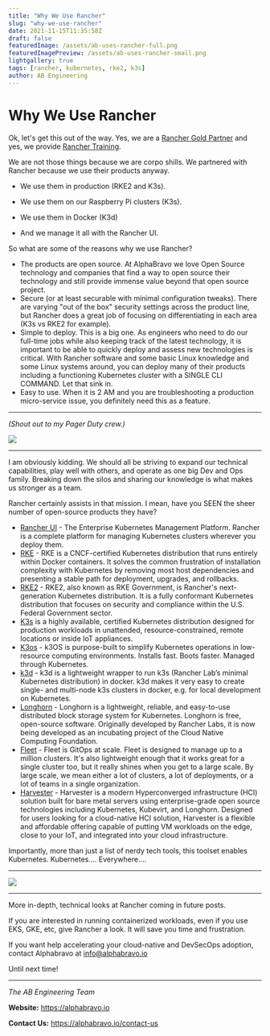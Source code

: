```yaml
---
title: "Why We Use Rancher"
slug: "why-we-use-rancher"
date: 2021-11-15T11:35:58Z
draft: false
featuredImage: /assets/ab-uses-rancher-full.png
featuredImagePreview: /assets/ab-uses-rancher-small.png
lightgallery: true
tags: [rancher, kubernetes, rke2, k3s]
author: AB Engineering
---
```

# Why We Use Rancher

Ok, let's get this out of the way. Yes, we are a [Rancher Gold Partner](https://alphabravo.io/press/alphabravo-suse-rancher-gold-partner) and yes, we provide [Rancher Training](https://alphabravo.io/training).

We are not those things because we are corpo shills. We partnered with Rancher because we use their products anyway.

- We use them in production (RKE2 and K3s).

- We use them on our Raspberry Pi clusters (K3s).

- We use them in Docker (K3d)

- And we manage it all with the Rancher UI.

So what are some of the reasons why we use Rancher?

- The products are open source. At AlphaBravo we love Open Source technology and companies that find a way to open source their technology and still provide immense value beyond that open source project.
-  Secure (or at least securable with minimal configuration tweaks). There are varying "out of the box" security settings across the product line, but Rancher does a great job of focusing on differentiating in each area (K3s vs RKE2 for example).
- Simple to deploy. This is a big one. As engineers who need to do our full-time jobs while also keeping track of the latest technology, it is important to be able to quickly deploy and assess new technologies is critical. With Rancher software and some basic Linux knowledge and some Linux systems around, you can deploy many of their products including a functioning Kubernetes cluster with a SINGLE CLI COMMAND. Let that sink in. 
- Easy to use. When it is 2 AM and you are troubleshooting a production micro-service issue, you definitely need this as a feature.

---

*(Shout out to my Pager Duty crew.)*

![](/assets/20211111_234943_worked-fine-in-dev.jpg)

---

I am obviously kidding. We should all be striving to expand our technical capabilities, play well with others, and operate as one big Dev and Ops family. Breaking down the silos and sharing our knowledge is what makes us stronger as a team.

Rancher certainly assists in that mission. I mean, have you SEEN the sheer number of open-source products they have?

- [Rancher UI](https://rancher.com/products/rancher) - The Enterprise Kubernetes Management Platform. Rancher is a complete platform for managing Kubernetes clusters wherever you deploy them.
- [RKE](https://rancher.com/products/rke) - RKE is a CNCF-certified Kubernetes distribution that runs entirely within Docker containers. It solves the common frustration of installation complexity with Kubernetes by removing most host dependencies and presenting a stable path for deployment, upgrades, and rollbacks.
- [RKE2](https://docs.rke2.io/) - RKE2, also known as RKE Government, is Rancher's next-generation Kubernetes distribution. It is a fully conformant Kubernetes distribution that focuses on security and compliance within the U.S. Federal Government sector.
- [K3s](https://k3s.io/) is a highly available, certified Kubernetes distribution designed for production workloads in unattended, resource-constrained, remote locations or inside IoT appliances.
- [K3os](https://k3os.io/) - k3OS is purpose-built to simplify Kubernetes operations in low-resource computing environments. Installs fast. Boots faster. Managed through Kubernetes.
- [k3d](https://k3d.io) -  k3d is a lightweight wrapper to run k3s (Rancher Lab’s minimal Kubernetes distribution) in docker. k3d makes it very easy to create single- and multi-node k3s clusters in docker, e.g. for local development on Kubernetes.
- [Longhorn](https://longhorn.io) - Longhorn is a lightweight, reliable, and easy-to-use distributed block storage system for Kubernetes. Longhorn is free, open-source software. Originally developed by Rancher Labs, it is now being developed as an incubating project of the Cloud Native Computing Foundation.
- [Fleet](https://fleet.rancher.io/) - Fleet is GitOps at scale. Fleet is designed to manage up to a million clusters. It's also lightweight enough that it works great for a single cluster too, but it really shines when you get to a large scale. By large scale, we mean either a lot of clusters, a lot of deployments, or a lot of teams in a single organization.
- [Harvester](https://harvesterhci.io/) - Harvester is a modern Hyperconverged infrastructure (HCI) solution built for bare metal servers using enterprise-grade open source technologies including Kubernetes, Kubevirt, and Longhorn. Designed for users looking for a cloud-native HCI solution, Harvester is a flexible and affordable offering capable of putting VM workloads on the edge, close to your IoT, and integrated into your cloud infrastructure.

Importantly, more than just a list of nerdy tech tools, this toolset enables Kubernetes. Kubernetes.... Everywhere....

---


![](/assets/20211111_235846_kubernetes-everywhere.jpg)

---

More in-depth, technical looks at Rancher coming in future posts.

If you are interested in running containerized workloads, even if you use EKS, GKE, etc, give Rancher a look. It will save you time and frustration.

If you want help accelerating your cloud-native and DevSecOps adoption, contact Alphabravo at info@alphabravo.io

Until next time!

---

*The AB Engineering Team*

**Website:** https://alphabravo.io

**Contact Us:** https://alphabravo.io/contact-us

